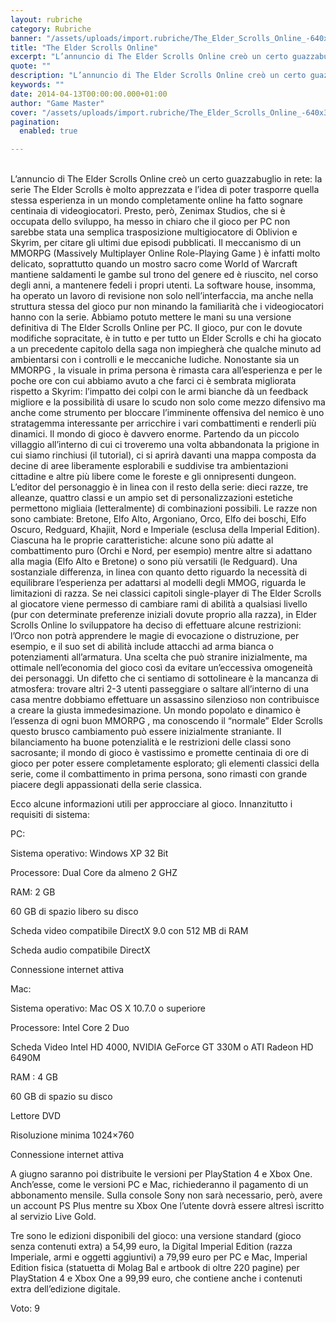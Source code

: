 ```yaml
---
layout: rubriche
category: Rubriche
banner: "/assets/uploads/import.rubriche/The_Elder_Scrolls_Online_-640x360.jpg"
title: "The Elder Scrolls Online"
excerpt: "L’annuncio di The Elder Scrolls Online creò un certo guazzabuglio in rete: la serie The Elder Scrolls è molto apprezzata e l’idea di poter trasporre quella stessa esperienza in un mondo completamente online ha fatto sognare centinaia di videogiocatori. Presto, però, Zenimax Studios, che si è occupata dello sviluppo, ha messo in chiaro che il [&hellip"
quote: ""
description: "L’annuncio di The Elder Scrolls Online creò un certo guazzabuglio in rete: la serie The Elder Scrolls è molto apprezzata e l’idea di poter trasporre quella stessa esperienza in un mondo completamente online ha fatto sognare centinaia di videogiocatori. Presto, però, Zenimax Studios, che si è occupata dello sviluppo, ha messo in chiaro che il [&hellip"
keywords: ""
date: 2014-04-13T00:00:00.000+01:00
author: "Game Master"
cover: "/assets/uploads/import.rubriche/The_Elder_Scrolls_Online_-640x360.jpg"
pagination:
  enabled: true

---
```


[](https://hotmc.com/wp-content/uploads/2014/04/The%5FElder%5FScrolls%5FOnline%5F.jpg)  
L’annuncio di The Elder Scrolls Online creò un certo guazzabuglio in rete: la serie The Elder Scrolls è molto apprezzata e l’idea di poter trasporre quella stessa esperienza in un mondo completamente online ha fatto sognare centinaia di videogiocatori. Presto, però, Zenimax Studios, che si è occupata dello sviluppo, ha messo in chiaro che il gioco per PC non sarebbe stata una semplica trasposizione multigiocatore di Oblivion e Skyrim, per citare gli ultimi due episodi pubblicati. Il meccanismo di un MMORPG (Massively Multiplayer Online Role-Playing Game ) è infatti molto delicato, soprattutto quando un mostro sacro come World of Warcraft mantiene saldamenti le gambe sul trono del genere ed è riuscito, nel corso degli anni, a mantenere fedeli i propri utenti. La software house, insomma, ha operato un lavoro di revisione non solo nell’interfaccia, ma anche nella struttura stessa del gioco pur non minando la familiarità che i videogiocatori hanno con la serie. Abbiamo potuto mettere le mani su una versione definitiva di The Elder Scrolls Online per PC. Il gioco, pur con le dovute modifiche sopracitate, è in tutto e per tutto un Elder Scrolls e chi ha giocato a un precedente capitolo della saga non impiegherà che qualche minuto ad ambientarsi con i controlli e le meccaniche ludiche. Nonostante sia un MMORPG , la visuale in prima persona è rimasta cara all’esperienza e per le poche ore con cui abbiamo avuto a che farci ci è sembrata migliorata rispetto a Skyrim: l’impatto dei colpi con le armi bianche dà un feedback migliore e la possibilità di usare lo scudo non solo come mezzo difensivo ma anche come strumento per bloccare l’imminente offensiva del nemico è uno stratagemma interessante per arricchire i vari combattimenti e renderli più dinamici. Il mondo di gioco è davvero enorme. Partendo da un piccolo villaggio all’interno di cui ci troveremo una volta abbandonata la prigione in cui siamo rinchiusi (il tutorial), ci si aprirà davanti una mappa composta da decine di aree liberamente esplorabili e suddivise tra ambientazioni cittadine e altre più libere come le foreste e gli onnipresenti dungeon. L’editor del personaggio è in linea con il resto della serie: dieci razze, tre alleanze, quattro classi e un ampio set di personalizzazioni estetiche permettono migliaia (letteralmente) di combinazioni possibili. Le razze non sono cambiate: Bretone, Elfo Alto, Argoniano, Orco, Elfo dei boschi, Elfo Oscuro, Redguard, Khajiit, Nord e Imperiale (esclusa della Imperial Edition). Ciascuna ha le proprie caratteristiche: alcune sono più adatte al combattimento puro (Orchi e Nord, per esempio) mentre altre si adattano alla magia (Elfo Alto e Bretone) o sono più versatili (le Redguard). Una sostanziale differenza, in linea con quanto detto riguardo la necessità di equilibrare l’esperienza per adattarsi al modelli degli MMOG, riguarda le limitazioni di razza. Se nei classici capitoli single-player di The Elder Scrolls al giocatore viene permesso di cambiare rami di abilità a qualsiasi livello (pur con determinate preferenze iniziali dovute proprio alla razza), in Elder Scrolls Online lo sviluppatore ha deciso di effettuare alcune restrizioni: l’Orco non potrà apprendere le magie di evocazione o distruzione, per esempio, e il suo set di abilità include attacchi ad arma bianca o potenziamenti all’armatura. Una scelta che può stranire inizialmente, ma ottimale nell’economia del gioco così da evitare un’eccessiva omogeneità dei personaggi. Un difetto che ci sentiamo di sottolineare è la mancanza di atmosfera: trovare altri 2-3 utenti passeggiare o saltare all’interno di una casa mentre dobbiamo effettuare un assassino silenzioso non contribuisce a creare la giusta immedesimazione. Un mondo popolato e dinamico è l’essenza di ogni buon MMORPG , ma conoscendo il “normale” Elder Scrolls questo brusco cambiamento può essere inizialmente straniante. Il bilanciamento ha buone potenzialità e le restrizioni delle classi sono sacrosante; il mondo di gioco è vastissimo e promette centinaia di ore di gioco per poter essere completamente esplorato; gli elementi classici della serie, come il combattimento in prima persona, sono rimasti con grande piacere degli appassionati della serie classica.

Ecco alcune informazioni utili per approcciare al gioco. Innanzitutto i requisiti di sistema:

PC:

Sistema operativo: Windows XP 32 Bit

Processore: Dual Core da almeno 2 GHZ

RAM: 2 GB

60 GB di spazio libero su disco

Scheda video compatibile DirectX 9.0 con 512 MB di RAM

Scheda audio compatibile DirectX

Connessione internet attiva

Mac:

Sistema operativo: Mac OS X 10.7.0 o superiore

Processore: Intel Core 2 Duo

Scheda Video Intel HD 4000, NVIDIA GeForce GT 330M o ATI Radeon HD 6490M

RAM : 4 GB

60 GB di spazio su disco

Lettore DVD

Risoluzione minima 1024×760

Connessione internet attiva

A giugno saranno poi distribuite le versioni per PlayStation 4 e Xbox One. Anch’esse, come le versioni PC e Mac, richiederanno il pagamento di un abbonamento mensile. Sulla console Sony non sarà necessario, però, avere un account PS Plus mentre su Xbox One l’utente dovrà essere altresì iscritto al servizio Live Gold.

Tre sono le edizioni disponibili del gioco: una versione standard (gioco senza contenuti extra) a 54,99 euro, la Digital Imperial Edition (razza Imperiale, armi e oggetti aggiuntivi) a 79,99 euro per PC e Mac, Imperial Edition fisica (statuetta di Molag Bal e artbook di oltre 220 pagine) per PlayStation 4 e Xbox One a 99,99 euro, che contiene anche i contenuti extra dell’edizione digitale.

Voto: 9
